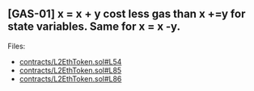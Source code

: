 ## [GAS-01] x = x + y cost less gas than x +=y for state variables. Same for x = x -y.

Files: 

- [contracts/L2EthToken.sol#L54](https://github.com/code-423n4/2023-03-zksync/blob/21d9a364a4a75adfa6f1e038232d8c0f39858a64/contracts/L2EthToken.sol#L54)
- [contracts/L2EthToken.sol#L85](https://github.com/code-423n4/2023-03-zksync/blob/21d9a364a4a75adfa6f1e038232d8c0f39858a64/contracts/L2EthToken.sol#L85)
- [contracts/L2EthToken.sol#L86](https://github.com/code-423n4/2023-03-zksync/blob/21d9a364a4a75adfa6f1e038232d8c0f39858a64/contracts/L2EthToken.sol#L86)
